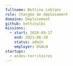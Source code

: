 ```yaml
---
fullname: Bettina Leblanc
role: Chargée de déploiement
domaine: Déploiement
github: bettinalbc
missions:
  - start: 2020-09-17
    end: 2021-06-30
    status: admin
    employer: DGALN
startups:
  - aides-territoires
---
```

